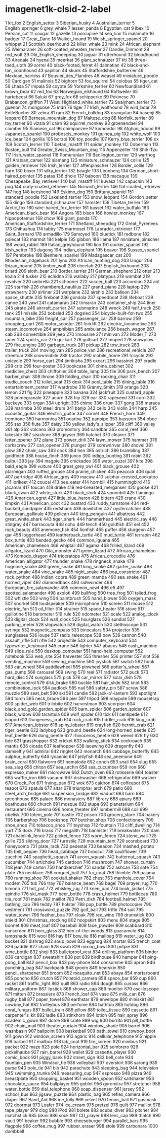 # imagenet1k-clsid-2-label

1 kit_fox
2 English_setter
3 Siberian_husky
4 Australian_terrier
5 English_springer
6 grey_whale
7 lesser_panda
8 Egyptian_cat
9 ibex
10 Persian_cat
11 cougar
12 gazelle
13 porcupine
14 sea_lion
15 malamute
16 badger
17 Great_Dane
18 Walker_hound
19 Welsh_springer_spaniel
20 whippet
21 Scottish_deerhound
22 killer_whale
23 mink
24 African_elephant
25 Weimaraner
26 soft-coated_wheaten_terrier
27 Dandie_Dinmont
28 red_wolf
29 Old_English_sheepdog
30 jaguar
31 otterhound
32 bloodhound
33 Airedale
34 hyena
35 meerkat
36 giant_schnauzer
37 titi
38 three-toed_sloth
39 sorrel
40 black-footed_ferret
41 dalmatian
42 black-and-tan_coonhound
43 papillon
44 skunk
45 Staffordshire_bullterrier
46 Mexican_hairless
47 Bouvier_des_Flandres
48 weasel
49 miniature_poodle
50 Cardigan
51 malinois
52 bighorn
53 fox_squirrel
54 colobus
55 tiger_cat
56 Lhasa
57 impala
58 coyote
59 Yorkshire_terrier
60 Newfoundland
61 brown_bear
62 red_fox
63 Norwegian_elkhound
64 Rottweiler
65 hartebeest
66 Saluki
67 grey_fox
68 schipperke
69 Pekinese
70 Brabancon_griffon
71 West_Highland_white_terrier
72 Sealyham_terrier
73 guenon
74 mongoose
75 indri
76 tiger
77 Irish_wolfhound
78 wild_boar
79 EntleBucher
80 zebra
81 ram
82 French_bulldog
83 orangutan
84 basenji
85 leopard
86 Bernese_mountain_dog
87 Maltese_dog
88 Norfolk_terrier
89 toy_terrier
90 vizsla
91 cairn
92 squirrel_monkey
93 groenendael
94 clumber
95 Siamese_cat
96 chimpanzee
97 komondor
98 Afghan_hound
99 Japanese_spaniel
100 proboscis_monkey
101 guinea_pig
102 white_wolf
103 ice_bear
104 gorilla
105 borzoi
106 toy_poodle
107 Kerry_blue_terrier
108 ox
109 Scotch_terrier
110 Tibetan_mastiff
111 spider_monkey
112 Doberman
113 Boston_bull
114 Greater_Swiss_Mountain_dog
115 Appenzeller
116 Shih-Tzu
117 Irish_water_spaniel
118 Pomeranian
119 Bedlington_terrier
120 warthog
121 Arabian_camel
122 siamang
123 miniature_schnauzer
124 collie
125 golden_retriever
126 Irish_terrier
127 affenpinscher
128 Border_collie
129 hare
130 boxer
131 silky_terrier
132 beagle
133 Leonberg
134 German_short-haired_pointer
135 patas
136 dhole
137 baboon
138 macaque
139 Chesapeake_Bay_retriever
140 bull_mastiff
141 kuvasz
142 capuchin
143 pug
144 curly-coated_retriever
145 Norwich_terrier
146 flat-coated_retriever
147 hog
148 keeshond
149 Eskimo_dog
150 Brittany_spaniel
151 standard_poodle
152 Lakeland_terrier
153 snow_leopard
154 Gordon_setter
155 dingo
156 standard_schnauzer
157 hamster
158 Tibetan_terrier
159 Arctic_fox
160 wire-haired_fox_terrier
161 basset
162 water_buffalo
163 American_black_bear
164 Angora
165 bison
166 howler_monkey
167 hippopotamus
168 chow
169 giant_panda
170 American_Staffordshire_terrier
171 Shetland_sheepdog
172 Great_Pyrenees
173 Chihuahua
174 tabby
175 marmoset
176 Labrador_retriever
177 Saint_Bernard
178 armadillo
179 Samoyed
180 bluetick
181 redbone
182 polecat
183 marmot
184 kelpie
185 gibbon
186 llama
187 miniature_pinscher
188 wood_rabbit
189 Italian_greyhound
190 lion
191 cocker_spaniel
192 Irish_setter
193 dugong
194 Indian_elephant
195 beaver
196 Sussex_spaniel
197 Pembroke
198 Blenheim_spaniel
199 Madagascar_cat
200 Rhodesian_ridgeback
201 lynx
202 African_hunting_dog
203 langur
204 Ibizan_hound
205 timber_wolf
206 cheetah
207 English_foxhound
208 briard
209 sloth_bear
210 Border_terrier
211 German_shepherd
212 otter
213 koala
214 tusker
215 echidna
216 wallaby
217 platypus
218 wombat
219 revolver
220 umbrella
221 schooner
222 soccer_ball
223 accordion
224 ant
225 starfish
226 chambered_nautilus
227 grand_piano
228 laptop
229 strawberry
230 airliner
231 warplane
232 airship
233 balloon
234 space_shuttle
235 fireboat
236 gondola
237 speedboat
238 lifeboat
239 canoe
240 yawl
241 catamaran
242 trimaran
243 container_ship
244 liner
245 pirate
246 aircraft_carrier
247 submarine
248 wreck
249 half_track
250 tank
251 missile
252 bobsled
253 dogsled
254 bicycle-built-for-two
255 mountain_bike
256 freight_car
257 passenger_car
258 barrow
259 shopping_cart
260 motor_scooter
261 forklift
262 electric_locomotive
263 steam_locomotive
264 amphibian
265 ambulance
266 beach_wagon
267 cab
268 convertible
269 jeep
270 limousine
271 minivan
272 Model_T
273 racer
274 sports_car
275 go-kart
276 golfcart
277 moped
278 snowplow
279 fire_engine
280 garbage_truck
281 pickup
282 tow_truck
283 trailer_truck
284 moving_van
285 police_van
286 recreational_vehicle
287 streetcar
288 snowmobile
289 tractor
290 mobile_home
291 tricycle
292 unicycle
293 horse_cart
294 jinrikisha
295 oxcart
296 bassinet
297 cradle
298 crib
299 four-poster
300 bookcase
301 china_cabinet
302 medicine_chest
303 chiffonier
304 table_lamp
305 file
306 park_bench
307 barber_chair
308 throne
309 folding_chair
310 rocking_chair
311 studio_couch
312 toilet_seat
313 desk
314 pool_table
315 dining_table
316 entertainment_center
317 wardrobe
318 Granny_Smith
319 orange
320 lemon
321 fig
322 pineapple
323 banana
324 jackfruit
325 custard_apple
326 pomegranate
327 acorn
328 hip
329 ear
330 rapeseed
331 corn
332 buckeye
333 organ
334 upright
335 chime
336 drum
337 gong
338 maraca
339 marimba
340 steel_drum
341 banjo
342 cello
343 violin
344 harp
345 acoustic_guitar
346 electric_guitar
347 cornet
348 French_horn
349 trombone
350 harmonica
351 ocarina
352 panpipe
353 bassoon
354 oboe
355 sax
356 flute
357 daisy
358 yellow_lady's_slipper
359 cliff
360 valley
361 alp
362 volcano
363 promontory
364 sandbar
365 coral_reef
366 lakeside
367 seashore
368 geyser
369 hatchet
370 cleaver
371 letter_opener
372 plane
373 power_drill
374 lawn_mower
375 hammer
376 corkscrew
377 can_opener
378 plunger
379 screwdriver
380 shovel
381 plow
382 chain_saw
383 cock
384 hen
385 ostrich
386 brambling
387 goldfinch
388 house_finch
389 junco
390 indigo_bunting
391 robin
392 bulbul
393 jay
394 magpie
395 chickadee
396 water_ouzel
397 kite
398 bald_eagle
399 vulture
400 great_grey_owl
401 black_grouse
402 ptarmigan
403 ruffed_grouse
404 prairie_chicken
405 peacock
406 quail
407 partridge
408 African_grey
409 macaw
410 sulphur-crested_cockatoo
411 lorikeet
412 coucal
413 bee_eater
414 hornbill
415 hummingbird
416 jacamar
417 toucan
418 drake
419 red-breasted_merganser
420 goose
421 black_swan
422 white_stork
423 black_stork
424 spoonbill
425 flamingo
426 American_egret
427 little_blue_heron
428 bittern
429 crane
430 limpkin
431 American_coot
432 bustard
433 ruddy_turnstone
434 red-backed_sandpiper
435 redshank
436 dowitcher
437 oystercatcher
438 European_gallinule
439 pelican
440 king_penguin
441 albatross
442 great_white_shark
443 tiger_shark
444 hammerhead
445 electric_ray
446 stingray
447 barracouta
448 coho
449 tench
450 goldfish
451 eel
452 rock_beauty
453 anemone_fish
454 lionfish
455 puffer
456 sturgeon
457 gar
458 loggerhead
459 leatherback_turtle
460 mud_turtle
461 terrapin
462 box_turtle
463 banded_gecko
464 common_iguana
465 American_chameleon
466 whiptail
467 agama
468 frilled_lizard
469 alligator_lizard
470 Gila_monster
471 green_lizard
472 African_chameleon
473 Komodo_dragon
474 triceratops
475 African_crocodile
476 American_alligator
477 thunder_snake
478 ringneck_snake
479 hognose_snake
480 green_snake
481 king_snake
482 garter_snake
483 water_snake
484 vine_snake
485 night_snake
486 boa_constrictor
487 rock_python
488 Indian_cobra
489 green_mamba
490 sea_snake
491 horned_viper
492 diamondback
493 sidewinder
494 European_fire_salamander
495 common_newt
496 eft
497 spotted_salamander
498 axolotl
499 bullfrog
500 tree_frog
501 tailed_frog
502 whistle
503 wing
504 paintbrush
505 hand_blower
506 oxygen_mask
507 snorkel
508 loudspeaker
509 microphone
510 screen
511 mouse
512 electric_fan
513 oil_filter
514 strainer
515 space_heater
516 stove
517 guillotine
518 barometer
519 rule
520 odometer
521 scale
522 analog_clock
523 digital_clock
524 wall_clock
525 hourglass
526 sundial
527 parking_meter
528 stopwatch
529 digital_watch
530 stethoscope
531 syringe
532 magnetic_compass
533 binoculars
534 projector
535 sunglasses
536 loupe
537 radio_telescope
538 bow
539 cannon
540 assault_rifle
541 rifle
542 projectile
543 computer_keyboard
544 typewriter_keyboard
545 crane
546 lighter
547 abacus
548 cash_machine
549 slide_rule
550 desktop_computer
551 hand-held_computer
552 notebook
553 web_site
554 harvester
555 thresher
556 printer
557 slot
558 vending_machine
559 sewing_machine
560 joystick
561 switch
562 hook
563 car_wheel
564 paddlewheel
565 pinwheel
566 potter's_wheel
567 gas_pump
568 carousel
569 swing
570 reel
571 radiator
572 puck
573 hard_disc
574 sunglass
575 pick
576 car_mirror
577 solar_dish
578 remote_control
579 disk_brake
580 buckle
581 hair_slide
582 knot
583 combination_lock
584 padlock
585 nail
586 safety_pin
587 screw
588 muzzle
589 seat_belt
590 ski
591 candle
592 jack-o'-lantern
593 spotlight
594 torch
595 neck_brace
596 pier
597 tripod
598 maypole
599 mousetrap
600 spider_web
601 trilobite
602 harvestman
603 scorpion
604 black_and_gold_garden_spider
605 barn_spider
606 garden_spider
607 black_widow
608 tarantula
609 wolf_spider
610 tick
611 centipede
612 isopod
613 Dungeness_crab
614 rock_crab
615 fiddler_crab
616 king_crab
617 American_lobster
618 spiny_lobster
619 crayfish
620 hermit_crab
621 tiger_beetle
622 ladybug
623 ground_beetle
624 long-horned_beetle
625 leaf_beetle
626 dung_beetle
627 rhinoceros_beetle
628 weevil
629 fly
630 bee
631 grasshopper
632 cricket
633 walking_stick
634 cockroach
635 mantis
636 cicada
637 leafhopper
638 lacewing
639 dragonfly
640 damselfly
641 admiral
642 ringlet
643 monarch
644 cabbage_butterfly
645 sulphur_butterfly
646 lycaenid
647 jellyfish
648 sea_anemone
649 brain_coral
650 flatworm
651 nematode
652 conch
653 snail
654 slug
655 sea_slug
656 chiton
657 sea_urchin
658 sea_cucumber
659 iron
660 espresso_maker
661 microwave
662 Dutch_oven
663 rotisserie
664 toaster
665 waffle_iron
666 vacuum
667 dishwasher
668 refrigerator
669 washer
670 Crock_Pot
671 frying_pan
672 wok
673 caldron
674 coffeepot
675 teapot
676 spatula
677 altar
678 triumphal_arch
679 patio
680 steel_arch_bridge
681 suspension_bridge
682 viaduct
683 barn
684 greenhouse
685 palace
686 monastery
687 library
688 apiary
689 boathouse
690 church
691 mosque
692 stupa
693 planetarium
694 restaurant
695 cinema
696 home_theater
697 lumbermill
698 coil
699 obelisk
700 totem_pole
701 castle
702 prison
703 grocery_store
704 bakery
705 barbershop
706 bookshop
707 butcher_shop
708 confectionery
709 shoe_shop
710 tobacco_shop
711 toyshop
712 fountain
713 cliff_dwelling
714 yurt
715 dock
716 brass
717 megalith
718 bannister
719 breakwater
720 dam
721 chainlink_fence
722 picket_fence
723 worm_fence
724 stone_wall
725 grille
726 sliding_door
727 turnstile
728 mountain_tent
729 scoreboard
730 honeycomb
731 plate_rack
732 pedestal
733 beacon
734 mashed_potato
735 bell_pepper
736 head_cabbage
737 broccoli
738 cauliflower
739 zucchini
740 spaghetti_squash
741 acorn_squash
742 butternut_squash
743 cucumber
744 artichoke
745 cardoon
746 mushroom
747 shower_curtain
748 jean
749 carton
750 handkerchief
751 sandal
752 ashcan
753 safe
754 plate
755 necklace
756 croquet_ball
757 fur_coat
758 thimble
759 pajama
760 running_shoe
761 cocktail_shaker
762 chest
763 manhole_cover
764 modem
765 tub
766 tray
767 balance_beam
768 bagel
769 prayer_rug
770 kimono
771 hot_pot
772 whiskey_jug
773 knee_pad
774 book_jacket
775 spindle
776 ski_mask
777 beer_bottle
778 crash_helmet
779 bottlecap
780 tile_roof
781 mask
782 maillot
783 Petri_dish
784 football_helmet
785 bathing_cap
786 teddy
787 holster
788 pop_bottle
789 photocopier
790 vestment
791 crossword_puzzle
792 golf_ball
793 trifle
794 suit
795 water_tower
796 feather_boa
797 cloak
798 red_wine
799 drumstick
800 shield
801 Christmas_stocking
802 hoopskirt
803 menu
804 stage
805 bonnet
806 meat_loaf
807 baseball
808 face_powder
809 scabbard
810 sunscreen
811 beer_glass
812 hen-of-the-woods
813 guacamole
814 lampshade
815 wool
816 hay
817 bow_tie
818 mailbag
819 water_jug
820 bucket
821 dishrag
822 soup_bowl
823 eggnog
824 mortar
825 trench_coat
826 paddle
827 chain
828 swab
829 mixing_bowl
830 potpie
831 wine_bottle
832 shoji
833 bulletproof_vest
834 drilling_platform
835 binder
836 cardigan
837 sweatshirt
838 pot
839 birdhouse
840 hamper
841 ping-pong_ball
842 pencil_box
843 pay-phone
844 consomme
845 apron
846 punching_bag
847 backpack
848 groom
849 bearskin
850 pencil_sharpener
851 broom
852 mosquito_net
853 abaya
854 mortarboard
855 poncho
856 crutch
857 Polaroid_camera
858 space_bar
859 cup
860 racket
861 traffic_light
862 quill
863 radio
864 dough
865 cuirass
866 military_uniform
867 lipstick
868 shower_cap
869 monitor
870 oscilloscope
871 mitten
872 brassiere
873 French_loaf
874 vase
875 milk_can
876 rugby_ball
877 paper_towel
878 earthstar
879 envelope
880 miniskirt
881 cowboy_hat
882 trolleybus
883 perfume
884 bathtub
885 hotdog
886 coral_fungus
887 bullet_train
888 pillow
889 toilet_tissue
890 cassette
891 carpenter's_kit
892 ladle
893 stinkhorn
894 lotion
895 hair_spray
896 academic_gown
897 dome
898 crate
899 wig
900 burrito
901 pill_bottle
902 chain_mail
903 theater_curtain
904 window_shade
905 barrel
906 washbasin
907 ballpoint
908 basketball
909 bath_towel
910 cowboy_boot
911 gown
912 window_screen
913 agaric
914 cellular_telephone
915 nipple
916 barbell
917 mailbox
918 lab_coat
919 fire_screen
920 minibus
921 packet
922 maze
923 pole
924 horizontal_bar
925 sombrero
926 pickelhaube
927 rain_barrel
928 wallet
929 cassette_player
930 comic_book
931 piggy_bank
932 street_sign
933 bell_cote
934 fountain_pen
935 Windsor_tie
936 volleyball
937 overskirt
938 sarong
939 purse
940 bolo_tie
941 bib
942 parachute
943 sleeping_bag
944 television
945 swimming_trunks
946 measuring_cup
947 espresso
948 pizza
949 breastplate
950 shopping_basket
951 wooden_spoon
952 saltshaker
953 chocolate_sauce
954 ballplayer
955 goblet
956 gyromitra
957 stretcher
958 water_bottle
959 dial_telephone
960 soap_dispenser
961 jersey
962 school_bus
963 jigsaw_puzzle
964 plastic_bag
965 reflex_camera
966 diaper
967 Band_Aid
968 ice_lolly
969 velvet
970 tennis_ball
971 gasmask
972 doormat
973 Loafer
974 ice_cream
975 pretzel
976 quilt
977 maillot
978 tape_player
979 clog
980 iPod
981 bolete
982 scuba_diver
983 pitcher
984 matchstick
985 bikini
986 sock
987 CD_player
988 lens_cap
989 thatch
990 vault
991 beaker
992 bubble
993 cheeseburger
994 parallel_bars
995 flagpole
996 coffee_mug
997 rubber_eraser
998 stole
999 carbonara
1000 dumbbell
